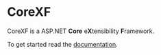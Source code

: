 # CoreXF
CoreXF is a ASP.NET **Core** e**X**tensibility **F**ramework. 

To get started read the [documentation](https://code-solidi.github.io/CoreXF/).
